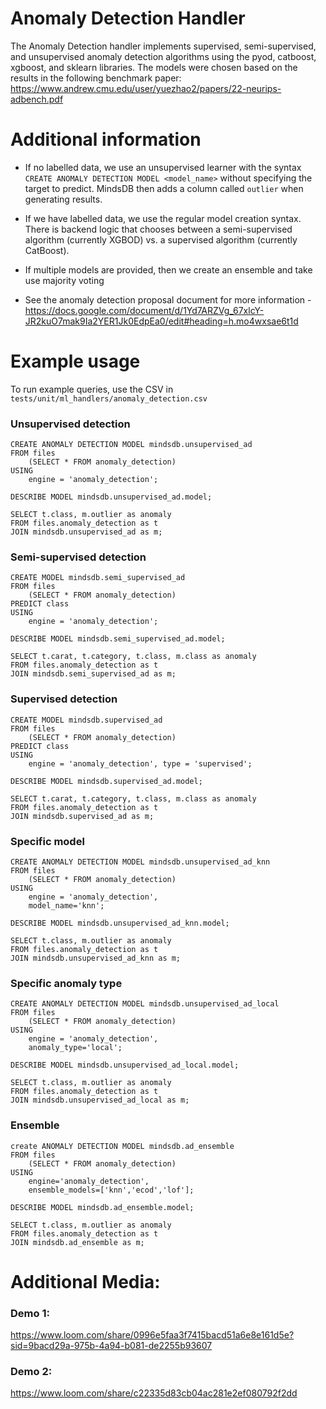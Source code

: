 # Anomaly Detection Handler
The Anomaly Detection handler implements supervised, semi-supervised, and unsupervised anomaly detection algorithms using the pyod, catboost, xgboost, and sklearn libraries. The models were chosen based on the results in the following benchmark paper:
https://www.andrew.cmu.edu/user/yuezhao2/papers/22-neurips-adbench.pdf 

# Additional information

- If no labelled data, we use an unsupervised learner with the syntax `CREATE ANOMALY DETECTION MODEL <model_name>` without specifying the target to predict. MindsDB then adds a column called `outlier` when generating results.

- If we have labelled data, we use the regular model creation syntax. There is backend logic that chooses between a semi-supervised algorithm (currently XGBOD) vs. a supervised algorithm (currently CatBoost).

- If multiple models are provided, then we create an ensemble and take use majority voting

- See the anomaly detection proposal document for more information - https://docs.google.com/document/d/1Yd7ARZVg_67xlcY-JR2kuO7mak9Ia2YER1Jk0EdpEa0/edit#heading=h.mo4wxsae6t1d


# Example usage
To run example queries, use the CSV in `tests/unit/ml_handlers/anomaly_detection.csv`

### Unsupervised detection

```
CREATE ANOMALY DETECTION MODEL mindsdb.unsupervised_ad
FROM files
    (SELECT * FROM anomaly_detection)
USING 
    engine = 'anomaly_detection';

DESCRIBE MODEL mindsdb.unsupervised_ad.model;

SELECT t.class, m.outlier as anomaly
FROM files.anomaly_detection as t
JOIN mindsdb.unsupervised_ad as m;
```

### Semi-supervised detection

```
CREATE MODEL mindsdb.semi_supervised_ad
FROM files
    (SELECT * FROM anomaly_detection)
PREDICT class
USING
    engine = 'anomaly_detection';

DESCRIBE MODEL mindsdb.semi_supervised_ad.model;

SELECT t.carat, t.category, t.class, m.class as anomaly
FROM files.anomaly_detection as t
JOIN mindsdb.semi_supervised_ad as m;
```

### Supervised detection

```
CREATE MODEL mindsdb.supervised_ad
FROM files
    (SELECT * FROM anomaly_detection)
PREDICT class
USING
    engine = 'anomaly_detection', type = 'supervised';

DESCRIBE MODEL mindsdb.supervised_ad.model;

SELECT t.carat, t.category, t.class, m.class as anomaly
FROM files.anomaly_detection as t
JOIN mindsdb.supervised_ad as m;
```

### Specific model
```
CREATE ANOMALY DETECTION MODEL mindsdb.unsupervised_ad_knn
FROM files
    (SELECT * FROM anomaly_detection)
USING 
    engine = 'anomaly_detection',
    model_name='knn';

DESCRIBE MODEL mindsdb.unsupervised_ad_knn.model;

SELECT t.class, m.outlier as anomaly
FROM files.anomaly_detection as t
JOIN mindsdb.unsupervised_ad_knn as m;
```

### Specific anomaly type
```
CREATE ANOMALY DETECTION MODEL mindsdb.unsupervised_ad_local
FROM files
    (SELECT * FROM anomaly_detection)
USING 
    engine = 'anomaly_detection',
    anomaly_type='local';

DESCRIBE MODEL mindsdb.unsupervised_ad_local.model;

SELECT t.class, m.outlier as anomaly
FROM files.anomaly_detection as t
JOIN mindsdb.unsupervised_ad_local as m;
```

### Ensemble
```
create ANOMALY DETECTION MODEL mindsdb.ad_ensemble
FROM files
    (SELECT * FROM anomaly_detection)
USING 
    engine='anomaly_detection',
    ensemble_models=['knn','ecod','lof'];

DESCRIBE MODEL mindsdb.ad_ensemble.model;

SELECT t.class, m.outlier as anomaly
FROM files.anomaly_detection as t
JOIN mindsdb.ad_ensemble as m;
```


# Additional Media:

### Demo 1:
https://www.loom.com/share/0996e5faa3f7415bacd51a6e8e161d5e?sid=9bacd29a-975b-4a94-b081-de2255b93607

### Demo 2:
https://www.loom.com/share/c22335d83cb04ac281e2ef080792f2dd


